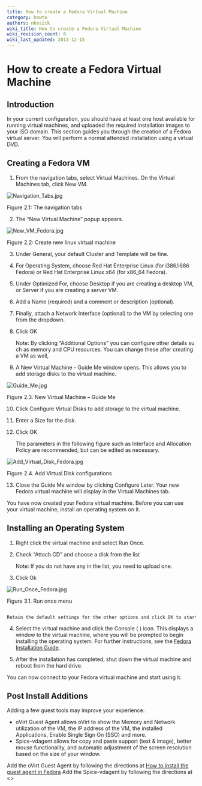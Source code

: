 ```yaml
---
title: How to create a Fedora Virtual Machine
category: howto
authors: nkesick
wiki_title: How to create a Fedora Virtual Machine
wiki_revision_count: 8
wiki_last_updated: 2013-12-15
---
```


<!-- TODO: Content review -->

# How to create a Fedora Virtual Machine

## Introduction

In your current configuration, you should have at least one host available for running virtual machines, and uploaded the required installation images to your ISO domain. This section guides you through the creation of a Fedora virtual server. You will perform a normal attended installation using a virtual DVD.

## Creating a Fedora VM

1. From the navigation tabs, select Virtual Machines. On the Virtual Machines tab, click New VM.

![](/images/wiki/Navigation_Tabs.png "Navigation_Tabs.jpg")

Figure 2.1: The navigation tabs

2. The “New Virtual Machine” popup appears.

![](/images/wiki/New_VM_Fedora.png "New_VM_Fedora.jpg")

Figure 2.2: Create new linux virtual machine

3. Under General, your default Cluster and Template will be fine.

4. For Operating System, choose Red Hat Enterprise Linux (for i386/i686 Fedora) or Red Hat Enterprise Linux x64 (for x86_64 Fedora).

5. Under Optimized For, choose Desktop if you are creating a desktop VM, or Server if you are creating a server VM.

6. Add a Name (required) and a comment or description (optional).

7. Finally, attach a Network Interface (optional) to the VM by selecting one from the dropdown.

8. Click OK

      Note: By clicking “Additional Options” you can configure other details such as memory and CPU resources. You can change these after creating a VM as well, 

9. A New Virtual Machine - Guide Me window opens. This allows you to add storage disks to the virtual machine.

![](/images/wiki/Guide_Me.png "Guide_Me.jpg")

Figure 2.3. New Virtual Machine – Guide Me

10. Click Configure Virtual Disks to add storage to the virtual machine.

11. Enter a Size for the disk.

12. Click OK

      The parameters in the following figure such as Interface and Allocation Policy are recommended, but can be edited as necessary. 

![](/images/wiki/Add_Virtual_Disk_Fedora.png "Add_Virtual_Disk_Fedora.jpg")

Figure 2.4. Add Virtual Disk configurations

13. Close the Guide Me window by clicking Configure Later. Your new Fedora virtual machine will display in the Virtual Machines tab.

You have now created your Fedora virtual machine. Before you can use your virtual machine, install an operating system on it.

## Installing an Operating System

1. Right click the virtual machine and select Run Once.

2. Check “Attach CD” and choose a disk from the list

      Note: If you do not have any in the list, you need to upload one.

3. Click Ok

![](/images/wiki/Run_Once_Fedora.png "Run_Once_Fedora.jpg")

Figure 3.1. Run once menu

      Retain the default settings for the other options and click OK to start the virtual machine. 

4. Select the virtual machine and click the Console ( ) icon. This displays a window to the virtual machine, where you will be prompted to begin installing the operating system. For further instructions, see the [Fedora Installation Guide](https://docs.fedoraproject.org/en-US/Fedora/19/html/Installation_Guide/index.html).

5. After the installation has completed, shut down the virtual machine and reboot from the hard drive.

You can now connect to your Fedora virtual machine and start using it.

## Post Install Additions

Adding a few guest tools may improve your experience.

*   oVirt Guest Agent allows oVirt to show the Memory and Network utilization of the VM, the IP address of the VM, the installed Applications, Enable Single Sign On (SSO) and more.
*   Spice-vdagent allows for copy and paste support (text & image), better mouse functionality, and automatic adjustment of the screen resolution based on the size of your window.

Add the oVirt Guest Agent by following the directions at [How to install the guest agent in Fedora](/documentation/how-to/guest-agent/install-the-guest-agent-in-fedora/) Add the Spice-vdagent by following the directions at <<UNWRITTEN>>
